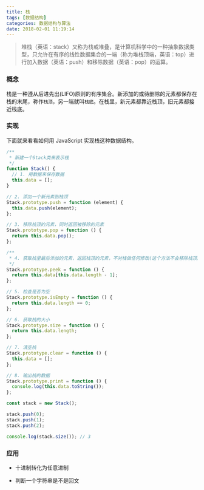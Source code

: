 ```yaml
---
title: 栈
tags: [数据结构]
categories: 数据结构与算法
date: 2018-02-01 11:19:14
---
```


> 堆栈（英语：stack）又称为栈或堆叠，是计算机科学中的一种抽象数据类型，只允许在有序的线性数据集合的一端（称为堆栈顶端，英语：top）进行加入数据（英语：push）和移除数据（英语：pop）的运算。

<!-- more -->

### 概念

栈是一种遵从后进先出(LIFO)原则的有序集合。新添加的或待删除的元素都保存在栈的末尾，称作`栈顶`，另一端就叫`栈底`。在栈里，新元素都靠近栈顶，旧元素都接近栈底。

### 实现

下面就来看看如何用 JavaScript 实现栈这种数据结构。

```js
/**
 * 新建一个Stack类来表示栈
 */
function Stack() {
  // 1. 用数据来保存数据
  this.data = [];
}

// 2. 添加一个新元素到栈顶
Stack.prototype.push = function (element) {
  this.data.push(element);
};

// 3. 移除栈顶的元素，同时返回被移除的元素
Stack.prototype.pop = function () {
  return this.data.pop();
};

/**
 * 4. 获取栈里最后添加的元素，返回栈顶的元素，不对栈做任何修改(这个方法不会移除栈顶的元素，仅仅返回它)。
 */
Stack.prototype.peek = function () {
  return this.data[this.data.length - 1];
};

// 5. 检查是否为空
Stack.prototype.isEmpty = function () {
  return this.data.length == 0;
};

// 6. 获取栈的大小
Stack.prototype.size = function () {
  return this.data.length;
};

// 7. 清空栈
Stack.prototype.clear = function () {
  this.data = [];
};

// 8. 输出栈的数据
Stack.prototype.print = function () {
  console.log(this.data.toString());
};

const stack = new Stack();

stack.push(0);
stack.push(1);
stack.push(2);

console.log(stack.size()); // 3
```

### 应用

+ 十进制转化为任意进制

+ 判断一个字符串是不是回文
